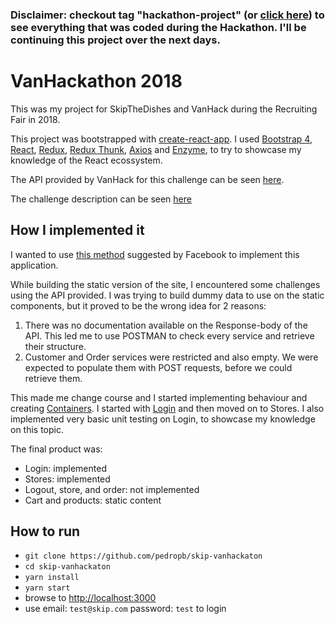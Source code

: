 ### Disclaimer: checkout tag "hackathon-project" (or [click here](https://github.com/pedropb/skip-vanhackaton/tree/3fd61e5f4d9cde9e1fa20a5187442544a74e38d5)) to see everything that was coded during the Hackathon. I'll be continuing this project over the next days.

# VanHackathon 2018

This was my project for SkipTheDishes and VanHack during the Recruiting Fair in 2018.

This project was bootstrapped with [create-react-app](https://github.com/facebook/create-react-app).
I used [Bootstrap 4](https://getbootstrap.com/docs/4.0/getting-started/introduction/), [React](https://reactjs.org/), [Redux](https://github.com/reactjs/redux), [Redux Thunk](https://github.com/gaearon/redux-thunk), [Axios](https://github.com/axios/axios) and [Enzyme](https://github.com/airbnb/enzyme), to try to showcase my knowledge of the React ecossystem.

The API provided by VanHack for this challenge can be seen [here](http://api-vanhack-event-sp.azurewebsites.net/swagger/).

The challenge description can be seen [here](https://docs.google.com/presentation/d/1Ck3eY_kEWpOrNfFzFVxNsOnb9g9pNXgJ1pv_25lDvjE/edit#slide=id.g32e807dfa2_0_17)

## How I implemented it

I wanted to use [this method](https://facebook.github.io/react/docs/thinking-in-react.html) suggested by Facebook to implement this application.

While building the static version of the site, I encountered some challenges using the API provided. I was trying to build dummy data to use on the static components, but it proved to be the wrong idea for 2 reasons:
1. There was no documentation available on the Response-body of the API. This led me to use POSTMAN to check every service and retrieve their structure.
2. Customer and Order services were restricted and also empty. We were expected to populate them with POST requests, before we could retrieve them.

This made me change course and I started implementing behaviour and creating [Containers](https://medium.com/@dan_abramov/smart-and-dumb-components-7ca2f9a7c7d0). I started with [Login](src/containers/Login.js) and then moved on to Stores. I also implemented very basic unit testing on Login, to showcase my knowledge on this topic.

The final product was:
- Login: implemented
- Stores: implemented
- Logout, store, and order: not implemented
- Cart and products: static content


## How to run

- `git clone https://github.com/pedropb/skip-vanhackaton`
- `cd skip-vanhackaton`
- `yarn install`
- `yarn start`
- browse to [http://localhost:3000](http://localhost:3000)
- use email: `test@skip.com` password: `test` to login
